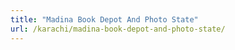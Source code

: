 ```yaml
---
title: "Madina Book Depot And Photo State"
url: /karachi/madina-book-depot-and-photo-state/
---
```

